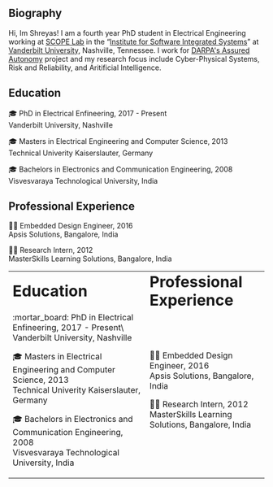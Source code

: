 ## Biography

Hi, Im Shreyas! I am a fourth year PhD student in Electrical Engineering working at [SCOPE Lab](https://scopelab.ai/index.html) in the “[Institute for Software Integrated Systems](https://www.isis.vanderbilt.edu/)” at [Vanderbilt University](https://www.vanderbilt.edu/), Nashville, Tennessee. I work for [DARPA's Assured Autonomy](https://www.darpa.mil/program/assured-autonomy) project and my research focus include Cyber-Physical Systems, Risk and Reliability, and Aritificial Intelligence.

## Education

:mortar_board:  PhD in Electrical Enfineering, 2017 - Present\
Vanderbilt University, Nashville

:mortar_board:  Masters in Electrical Engineering and Computer Science, 2013\
Technical Univerity Kaiserslauter, Germany

:mortar_board:  Bachelors in Electronics and Communication Engineering, 2008\
Visvesvaraya Technological University, India

## Professional Experience

:man_technologist:  Embedded Design Engineer, 2016\
Apsis Solutions, Bangalore, India

:man_student:  Research Intern, 2012\
MasterSkills Learning Solutions, Bangalore, India


<table border="0">
 <tr>
    <td><b style="font-size:30px">Education</b></td>
    <td><b style="font-size:30px">Professional Experience</b></td>
 </tr>
 <tr>
    <td>:mortar_board:  PhD in Electrical Enfineering, 2017 - Present\
Vanderbilt University, Nashville

:mortar_board:  Masters in Electrical Engineering and Computer Science, 2013\
Technical Univerity Kaiserslauter, Germany

:mortar_board:  Bachelors in Electronics and Communication Engineering, 2008\
Visvesvaraya Technological University, India</td>
    <td>:man_technologist:  Embedded Design Engineer, 2016\
Apsis Solutions, Bangalore, India

:man_student:  Research Intern, 2012\
MasterSkills Learning Solutions, Bangalore, India</td>
 </tr>
</table>
